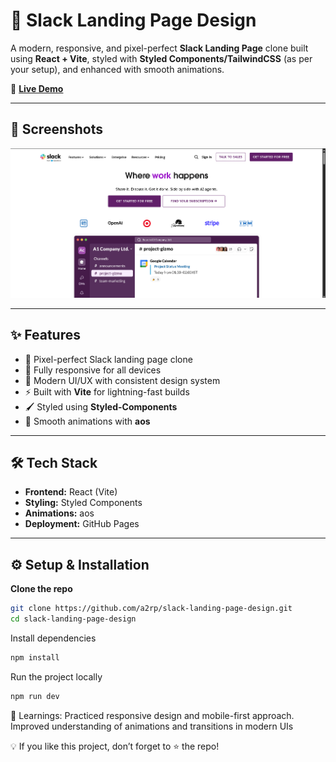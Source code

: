 # 🚀 Slack Landing Page Design

A modern, responsive, and pixel-perfect **Slack Landing Page** clone built using **React + Vite**, styled with **Styled Components/TailwindCSS** (as per your setup), and enhanced with smooth animations.

🔗 <a href="https://a2rp.github.io/slack-landing-page-design/" target="_blank">**Live Demo**</a>

---

## 📸 Screenshots

![Slack Landing Page - Desktop](./screenshots/desktop.png)

---

## ✨ Features

-   🎯 Pixel-perfect Slack landing page clone
-   📱 Fully responsive for all devices
-   🎨 Modern UI/UX with consistent design system
-   ⚡ Built with **Vite** for lightning-fast builds
-   🖌️ Styled using **Styled-Components**
-   🔄 Smooth animations with **aos**

---

## 🛠️ Tech Stack

-   **Frontend:** React (Vite)
-   **Styling:** Styled Components
-   **Animations:** aos
-   **Deployment:** GitHub Pages

---

## ⚙️ Setup & Installation

**Clone the repo**

```bash
git clone https://github.com/a2rp/slack-landing-page-design.git
cd slack-landing-page-design
```

Install dependencies

```bash
npm install
```

Run the project locally

```bash
npm run dev
```

📌 Learnings: Practiced responsive design and mobile-first approach.
Improved understanding of animations and transitions in modern UIs

💡 If you like this project, don’t forget to ⭐ the repo!
